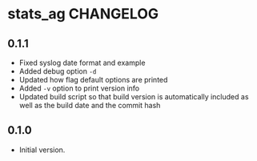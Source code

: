 stats_ag CHANGELOG
===========================


0.1.1
-----
- Fixed syslog date format and example
- Added debug option `-d`
- Updated how flag default options are printed
- Added `-v` option to print version info
- Updated build script so that build version is automatically included as well as the build date and the commit hash

0.1.0
-----
- Initial version. 
